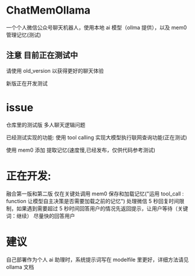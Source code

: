 # ChatMemOllama

一个个人微信公众号聊天机器人，使用本地 ai 模型（ollma 提供），以及 mem0 管理记忆(测试)

## 注意 目前正在测试中

请使用 old_version 以获得更好的聊天体验

新版正在开发测试

# issue

仓库里的测试版 多人聊天逻辑问题

已经测试实现的功能:
使用 tool calling 实现大模型执行联网查询功能(正在测试)

使用 mem0 添加 提取记忆(速度慢,已经发布，仅供代码参考测试)

# 正在开发:

融合第一版和第二版
仅在关键处调用 mem0 保存和加载记忆("运用 tool_call : function 让模型自主决策是否需要加载之前的记忆")
处理微信 5 秒回复时间限制，如果遇到需要超过 5 秒时间回答用户的情况先返回提示，让用户等待（关键词：继续）
尽量快的回答用户

# 建议

自己部署作为个人 ai 助理时，系统提示词写在 modelfile 里更好，详细方法请见 ollama 文档
